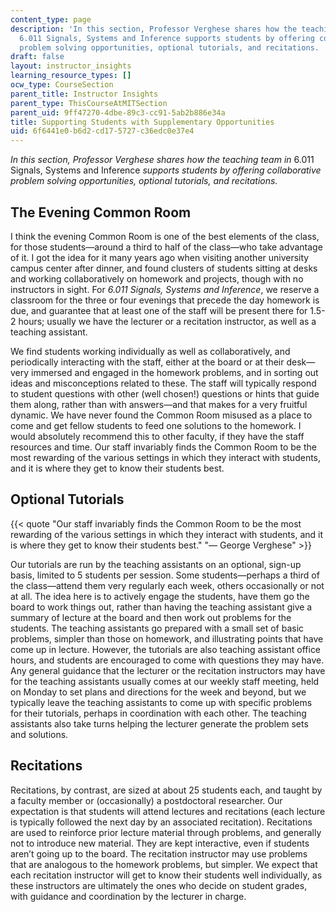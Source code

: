 ```yaml
---
content_type: page
description: 'In this section, Professor Verghese shares how the teaching team in
  6.011 Signals, Systems and Inference supports students by offering collaborative
  problem solving opportunities, optional tutorials, and recitations.  '
draft: false
layout: instructor_insights
learning_resource_types: []
ocw_type: CourseSection
parent_title: Instructor Insights
parent_type: ThisCourseAtMITSection
parent_uid: 9ff47270-4dbe-89c3-cc91-5ab2b886e34a
title: Supporting Students with Supplementary Opportunities
uid: 6f6441e0-b6d2-cd17-5727-c36edc0e37e4
---
```

_In this section, Professor Verghese shares how the teaching team in_ 6.011 Signals, Systems and Inference _supports students by offering collaborative problem solving opportunities, optional tutorials, and recitations._

## The Evening Common Room

I think the evening Common Room is one of the best elements of the class, for those students—around a third to half of the class—who take advantage of it. I got the idea for it many years ago when visiting another university campus center after dinner, and found clusters of students sitting at desks and working collaboratively on homework and projects, though with no instructors in sight. For _6.011_ _Signals, Systems and Inference_, we reserve a classroom for the three or four evenings that precede the day homework is due, and guarantee that at least one of the staff will be present there for 1.5-2 hours; usually we have the lecturer or a recitation instructor, as well as a teaching assistant.

We find students working individually as well as collaboratively, and periodically interacting with the staff, either at the board or at their desk—very immersed and engaged in the homework problems, and in sorting out ideas and misconceptions related to these. The staff will typically respond to student questions with other (well chosen!) questions or hints that guide them along, rather than with answers—and that makes for a very fruitful dynamic. We have never found the Common Room misused as a place to come and get fellow students to feed one solutions to the homework. I would absolutely recommend this to other faculty, if they have the staff resources and time. Our staff invariably finds the Common Room to be the most rewarding of the various settings in which they interact with students, and it is where they get to know their students best.

## Optional Tutorials

{{< quote "Our staff invariably finds the Common Room to be the most rewarding of the various settings in which they interact with students, and it is where they get to know their students best." "— George Verghese" >}}

Our tutorials are run by the teaching assistants on an optional, sign-up basis, limited to 5 students per session. Some students—perhaps a third of the class—attend them very regularly each week, others occasionally or not at all. The idea here is to actively engage the students, have them go the board to work things out, rather than having the teaching assistant give a summary of lecture at the board and then work out problems for the students. The teaching assistants go prepared with a small set of basic problems, simpler than those on homework, and illustrating points that have come up in lecture. However, the tutorials are also teaching assistant office hours, and students are encouraged to come with questions they may have. Any general guidance that the lecturer or the recitation instructors may have for the teaching assistants usually comes at our weekly staff meeting, held on Monday to set plans and directions for the week and beyond, but we typically leave the teaching assistants to come up with specific problems for their tutorials, perhaps in coordination with each other. The teaching assistants also take turns helping the lecturer generate the problem sets and solutions.

## Recitations

Recitations, by contrast, are sized at about 25 students each, and taught by a faculty member or (occasionally) a postdoctoral researcher. Our expectation is that students will attend lectures and recitations (each lecture is typically followed the next day by an associated recitation). Recitations are used to reinforce prior lecture material through problems, and generally not to introduce new material. They are kept interactive, even if students aren’t going up to the board. The recitation instructor may use problems that are analogous to the homework problems, but simpler. We expect that each recitation instructor will get to know their students well individually, as these instructors are ultimately the ones who decide on student grades, with guidance and coordination by the lecturer in charge.